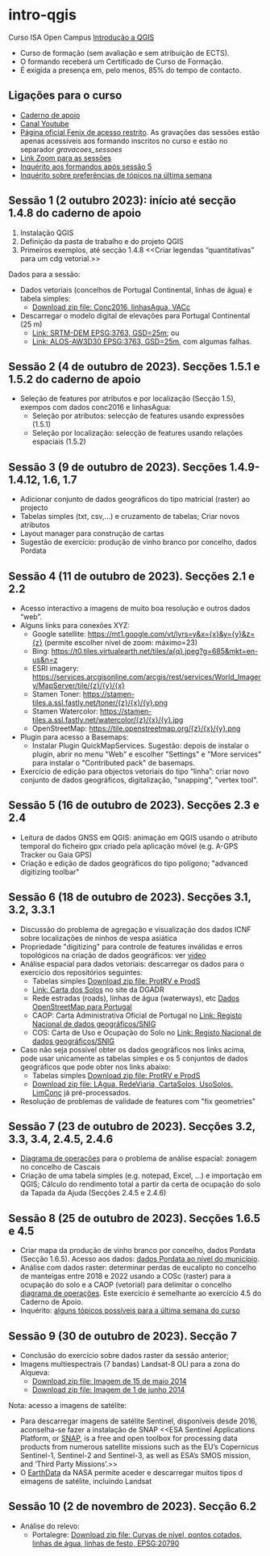 # intro-qgis
Curso ISA Open Campus [Introdução a QGIS](https://www.isa-opencampus.pt/introducaoQGIS)

* Curso de formação (sem avaliação e sem atribuição de ECTS).
* O formando receberá um Certificado de Curso de Formação.
* É exigida a presença em, pelo menos, 85% do tempo de contacto.

## Ligações para o curso

* [Caderno de apoio](https://isa-ulisboa.github.io/sig/Caderno-aulas-praticas-qgis3_SIG.pdf)
* [Canal Youtube](https://www.youtube.com/@qgis3emportugues)
* [Página oficial Fenix de acesso restrito](https://fenix.isa.ulisboa.pt/courses/cfiqgis-846413499991002). As gravações das sessões estão apenas acessíveis aos formando inscritos no curso e estão no separador *gravacoes_sessoes*
* [Link Zoom para as sessões](https://videoconf-colibri.zoom.us/j/97385541766)
* [Inquérito aos formandos após sessão 5](https://forms.gle/NsX4uj1AcVmAk88G9)
* [Inquérito sobre preferências de tópicos na última semana](respostas_inquerito_ultima_semana.pdf)

## Sessão 1 (2 outubro 2023): início até secção 1.4.8 do caderno de apoio

1. Instalação QGIS
2. Definição da pasta de trabalho e do projeto QGIS
3. Primeiros exemplos, até secção 1.4.8 <<Criar legendas “quantitativas” para um cdg vetorial.>>

Dados para a sessão:
* Dados vetoriais (concelhos de Portugal Continental, linhas de água) e tabela simples:
  - [Download zip file: Conc2016, linhasAgua, VACc](https://github.com/isa-ulisboa/sig/raw/main/IntroQGIS.zip)
* Descarregar o modelo digital de elevações para Portugal Continental (25 m)
  - [Link: SRTM-DEM EPSG:3763, GSD=25m](https://www.fc.up.pt/pessoas/jagoncal/dems/); ou
  - [Link: ALOS-AW3D30 EPSG:3763, GSD=25m](https://www.fc.up.pt/pessoas/jagoncal/dems/), com algumas falhas.

## Sessão 2 (4 de outubro de 2023). Secções 1.5.1 e 1.5.2 do caderno de apoio

* Seleção de features por atributos e por localização (Secção 1.5), exempos com dados conc2016 e linhasAgua:
  - Seleção por atributos: selecção de features usando expressões (1.5.1)
  - Seleção por localização: selecção de features usando relações espaciais (1.5.2)

## Sessão 3 (9 de outubro de 2023). Secções 1.4.9-1.4.12, 1.6, 1.7

* Adicionar conjunto de dados geográficos do tipo matricial (raster) ao projecto
* Tabelas simples (txt, csv,...) e cruzamento de tabelas; Criar novos atributos
* Layout manager para construção de cartas
* Sugestão de exercício: produção de vinho branco por concelho, dados Pordata

## Sessão 4 (11 de outubro de 2023). Secções 2.1 e 2.2

* Acesso interactivo a imagens de muito boa resolução e outros dados “web”.
* Alguns links para conexões XYZ:
  - Google satellite:  https://mt1.google.com/vt/lyrs=y&x={x}&y={y}&z={z}  (permite escolher nível de zoom: máximo=23)
  - Bing: https://t0.tiles.virtualearth.net/tiles/a{q}.jpeg?g=685&mkt=en-us&n=z
  - ESRI imagery: https://services.arcgisonline.com/arcgis/rest/services/World_Imagery/MapServer/tile/{z}/{y}/{x}
  - Stamen Toner: https://stamen-tiles.a.ssl.fastly.net/toner/{z}/{x}/{y}.png
  - Stamen Watercolor: https://stamen-tiles.a.ssl.fastly.net/watercolor/{z}/{x}/{y}.jpg
  - OpenStreetMap: https://tile.openstreetmap.org/{z}/{x}/{y}.png
* Plugin para acesso a Basemaps:
  - Instalar Plugin QuickMapServices. Sugestão: depois de instalar o plugin, abrir no menu "Web" e escolher "Settings" e "More services" para instalar o "Contributed pack" de basemaps.
* Exercício de edição para objectos vetoriais do tipo “linha”: criar novo conjunto de dados geográficos, digitalização, "snapping", "vertex tool".


## Sessão 5 (16 de outubro de 2023). Secções 2.3 e 2.4

* Leitura de dados GNSS em QGIS: animação em QGIS usando o atributo temporal do ficheiro gpx criado pela aplicação móvel (e.g. A-GPS Tracker ou Gaia GPS)
* Criação e edição de dados geográficos do tipo polígono; "advanced digitizing toolbar"

## Sessão 6 (18 de outubro de 2023). Secções 3.1, 3.2, 3.3.1

* Discussão do problema de agregação e visualização dos dados ICNF sobre localizações de ninhos de vespa asiática
* Propriedade "digitizing" para controle de features inválidas e erros topológicos na criação de dados geográficos: ver [video](https://www.youtube.com/watch?v=0cgA8yj5Wyg)
* Análise espacial para dados vetoriais: descarregar os dados para o exercício dos repositórios seguintes:
  - Tabelas simples [Download zip file: ProtRV e ProdS](https://github.com/isa-ulisboa/sig/raw/main/analise_espacial_cascais/tabelas_simples_cascais.zip)
  - [Link: Carta dos Solos](https://snisolos.dgadr.gov.pt/downloads) no site da DGADR
  - Rede estradas (roads), linhas de água (waterways), etc [Dados OpenStreetMap para Portugal](https://download.geofabrik.de/europe/portugal.html)
  - CAOP: Carta Administrativa Oficial de Portugal no [Link: Registo Nacional de dados geográficos/SNIG](https://snig.dgterritorio.gov.pt/rndg/srv/por/catalog.search#/home)
  - COS: Carta de Uso e Ocupação do Solo no [Link: Registo Nacional de dados geográficos/SNIG](https://snig.dgterritorio.gov.pt/rndg/srv/por/catalog.search#/home)
* Caso não seja possível obter os dados geográficos nos links acima, pode usar unicamente as tabelas simples e os 5 conjuntos de dados geográficos que pode obter nos links abaixo:
  - Tabelas simples [Download zip file: ProtRV e ProdS](https://github.com/isa-ulisboa/sig/raw/main/analise_espacial_cascais/tabelas_simples_cascais.zip)
  - [Download zip file: LAgua, RedeViaria, CartaSolos, UsoSolos, LimConc](https://github.com/isa-ulisboa/sig/raw/main/analise_espacial_cascais/dados_geog_input_cascais.zip) já pré-processados.
* Resolução de problemas de validade de features com "fix geometries"

## Sessão 7 (23 de outubro de 2023). Secções 3.2, 3.3, 3.4, 2.4.5, 2.4.6

* [Diagrama de operações](diagrama_cascais-COS-OSM-2023.jpg) para o problema de análise espacial: zonagem no concelho de  Cascais
* Criação de uma tabela simples (e.g. notepad, Excel, ...) e importação em QGIS; Cálculo do rendimento total a partir da certa de ocupação do solo da Tapada da Ajuda (Secções 2.4.5 e 2.4.6)
  
## Sessão 8 (25 de outubro de 2023). Secções 1.6.5 e 4.5

* Criar mapa da produção de vinho branco por concelho, dados Pordata (Secção 1.6.5). Acesso aos dados: [dados Pordata ao nível do município](https://www.pordata.pt/Municipios/Produ%c3%a7%c3%a3o+de+vinho+por+cor-975).
* Análise com dados raster: determinar perdas de eucalipto no concelho de manteigas entre 2018 e 2022 usando a COSc (raster) para a ocupação do solo e a CAOP (vetorial) para delimitar o concelho [diagrama de operações](diagrama_cosc_eucalipto_manteigas.pdf). Este exercício é semelhante ao exercício 4.5 do Caderno de Apoio.
* Inquérito: [alguns tópicos possíveis para a última semana do curso](https://forms.gle/Hs93LczkagzShHPa9)

## Sessão 9 (30 de outubro de 2023). Secção 7

* Conclusão do exercício sobre dados raster da sessão anterior;
* Imagens multiespectrais (7 bandas) Landsat-8 OLI para a zona do Alqueva:
  - [Download zip file: Imagem de 15 de maio 2014](https://github.com/isa-ulisboa/sig/blob/578f05a9bb761e99d6e487763994afd93fed68da/LC82030332014151.zip)
  - [Download zip file: Imagem de 1 de junho 2014](https://github.com/isa-ulisboa/sig/blob/578f05a9bb761e99d6e487763994afd93fed68da/LC82030332014167.zip)

Nota: acesso a imagens de satélite:
* Para descarregar imagens de satélite Sentinel, disponíveis desde 2016, aconselha-se fazer a instalação de SNAP <<ESA Sentinel Applications Platform, or [SNAP](https://step.esa.int/main/toolboxes/snap/), is a free and open toolbox for processing data products from numerous satellite missions such as the EU’s Copernicus Sentinel-1, Sentinel-2 and Sentinel-3, as well as ESA’s SMOS mission, and ‘Third Party Missions’.>>
* O [EarthData](https://www.earthdata.nasa.gov/) da NASA permite aceder e descarregar muitos tipos d eimagens de satélite, incluindo Landsat

## Sessão 10 (2 de novembro de 2023). Secção 6.2

* Análise do relevo:
  - Portalegre: [Download zip file: Curvas de nível, pontos cotados, linhas de água, linhas de festo, EPSG:20790](https://github.com/isa-ulisboa/sig/blob/main/Representacao_terreno_portalegre_20790.zip)
